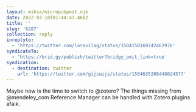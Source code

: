 ```yaml
---
layout: miksa/micropubpost.njk
date: 2022-03-18T01:44:47.466Z
title: ''
slug: '6287'
collection: reply
inreplyto:
  - 'https://twitter.com/loravilag/status/1504150169742462976'
syndicateTo:
  - 'https://brid.gy/publish/twitter?bridgy_omit_link=true'
syndication:
  - destination: twitter
    url: 'https://twitter.com/gijswijs/status/1504635208448024577'
---
```

Maybe now is the time to switch to @zotero? The things missing from @mendeley_com Reference Manager can be handled with Zotero plugins afaik.
